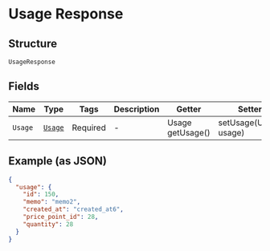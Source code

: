 
# Usage Response

## Structure

`UsageResponse`

## Fields

| Name | Type | Tags | Description | Getter | Setter |
|  --- | --- | --- | --- | --- | --- |
| `Usage` | [`Usage`](../../doc/models/usage.md) | Required | - | Usage getUsage() | setUsage(Usage usage) |

## Example (as JSON)

```json
{
  "usage": {
    "id": 150,
    "memo": "memo2",
    "created_at": "created_at6",
    "price_point_id": 28,
    "quantity": 28
  }
}
```

